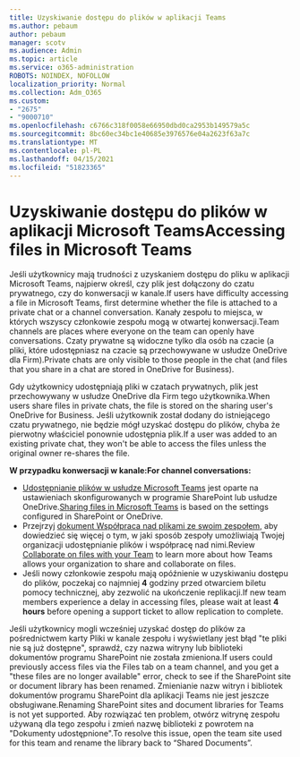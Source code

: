 ```yaml
---
title: Uzyskiwanie dostępu do plików w aplikacji Teams
ms.author: pebaum
author: pebaum
manager: scotv
ms.audience: Admin
ms.topic: article
ms.service: o365-administration
ROBOTS: NOINDEX, NOFOLLOW
localization_priority: Normal
ms.collection: Adm_O365
ms.custom:
- "2675"
- "9000710"
ms.openlocfilehash: c6766c318f0058e66950dbd0ca2953b149579a5c
ms.sourcegitcommit: 8bc60ec34bc1e40685e3976576e04a2623f63a7c
ms.translationtype: MT
ms.contentlocale: pl-PL
ms.lasthandoff: 04/15/2021
ms.locfileid: "51823365"
---
```

# <a name="accessing-files-in-microsoft-teams"></a><span data-ttu-id="2eef2-102">Uzyskiwanie dostępu do plików w aplikacji Microsoft Teams</span><span class="sxs-lookup"><span data-stu-id="2eef2-102">Accessing files in Microsoft Teams</span></span>

<span data-ttu-id="2eef2-103">Jeśli użytkownicy mają trudności z uzyskaniem dostępu do pliku w aplikacji Microsoft Teams, najpierw określ, czy plik jest dołączony do czatu prywatnego, czy do konwersacji w kanale.</span><span class="sxs-lookup"><span data-stu-id="2eef2-103">If users have difficulty accessing a file in Microsoft Teams, first determine whether the file is attached to a private chat or a channel conversation.</span></span> <span data-ttu-id="2eef2-104">Kanały zespołu to miejsca, w których wszyscy członkowie zespołu mogą w otwartej konwersacji.</span><span class="sxs-lookup"><span data-stu-id="2eef2-104">Team channels are places where everyone on the team can openly have conversations.</span></span> <span data-ttu-id="2eef2-105">Czaty prywatne są widoczne tylko dla osób na czacie (a pliki, które udostępniasz na czacie są przechowywane w usłudze OneDrive dla Firm).</span><span class="sxs-lookup"><span data-stu-id="2eef2-105">Private chats are only visible to those people in the chat (and files that you share in a chat are stored in OneDrive for Business).</span></span>

<span data-ttu-id="2eef2-106">Gdy użytkownicy udostępniają pliki w czatach prywatnych, plik jest przechowywany w usłudze OneDrive dla Firm tego użytkownika.</span><span class="sxs-lookup"><span data-stu-id="2eef2-106">When users share files in private chats, the file is stored on the sharing user's OneDrive for Business.</span></span> <span data-ttu-id="2eef2-107">Jeśli użytkownik został dodany do istniejącego czatu prywatnego, nie będzie mógł uzyskać dostępu do plików, chyba że pierwotny właściciel ponownie udostępnia plik.</span><span class="sxs-lookup"><span data-stu-id="2eef2-107">If a user was added to an existing private chat, they won't be able to access the files unless the original owner re-shares the file.</span></span>    

<span data-ttu-id="2eef2-108">**W przypadku konwersacji w kanale:**</span><span class="sxs-lookup"><span data-stu-id="2eef2-108">**For channel conversations:**</span></span>

- <span data-ttu-id="2eef2-109">[Udostępnianie plików w usłudze Microsoft Teams](https://docs.microsoft.com/MicrosoftTeams/sharing-files-in-teams) jest oparte na ustawieniach skonfigurowanych w programie SharePoint lub usłudze OneDrive.</span><span class="sxs-lookup"><span data-stu-id="2eef2-109">[Sharing files in Microsoft Teams](https://docs.microsoft.com/MicrosoftTeams/sharing-files-in-teams) is based on the settings configured in SharePoint or OneDrive.</span></span> 
- <span data-ttu-id="2eef2-110">Przejrzyj [dokument Współpraca nad plikami ze swoim zespołem,](https://support.office.com/article/Collaborate-on-files-with-your-Team-9b200289-dbac-4823-85bd-628a5c7bb0ae) aby dowiedzieć się więcej o tym, w jaki sposób zespoły umożliwiają Twojej organizacji udostępnianie plików i współpracę nad nimi.</span><span class="sxs-lookup"><span data-stu-id="2eef2-110">Review [Collaborate on files with your Team](https://support.office.com/article/Collaborate-on-files-with-your-Team-9b200289-dbac-4823-85bd-628a5c7bb0ae) to learn more about how Teams allows your organization to share and collaborate on files.</span></span> 
- <span data-ttu-id="2eef2-111">Jeśli nowy członkowie zespołu mają opóźnienie w uzyskiwaniu dostępu do plików, poczekaj co najmniej **4** godziny przed otwarciem biletu pomocy technicznej, aby zezwolić na ukończenie replikacji.</span><span class="sxs-lookup"><span data-stu-id="2eef2-111">If new team members experience a delay in accessing files, please wait at least **4 hours** before opening a support ticket to allow replication to complete.</span></span> 

<span data-ttu-id="2eef2-112">Jeśli użytkownicy mogli wcześniej uzyskać dostęp do plików za pośrednictwem karty Pliki w kanale zespołu i wyświetlany jest błąd "te pliki nie są już dostępne", sprawdź, czy nazwa witryny lub biblioteki dokumentów programu SharePoint nie została zmieniona.</span><span class="sxs-lookup"><span data-stu-id="2eef2-112">If users could previously access files via the Files tab on a team channel, and you get a "these files are no longer available" error, check to see if the SharePoint site or document library has been renamed.</span></span> <span data-ttu-id="2eef2-113">Zmienianie nazw witryn i bibliotek dokumentów programu SharePoint dla aplikacji Teams nie jest jeszcze obsługiwane.</span><span class="sxs-lookup"><span data-stu-id="2eef2-113">Renaming SharePoint sites and document libraries for Teams is not yet supported.</span></span> <span data-ttu-id="2eef2-114">Aby rozwiązać ten problem, otwórz witrynę zespołu używaną dla tego zespołu i zmień nazwę biblioteki z powrotem na "Dokumenty udostępnione".</span><span class="sxs-lookup"><span data-stu-id="2eef2-114">To resolve this issue, open the team site used for this team and rename the library back to “Shared Documents”.</span></span>